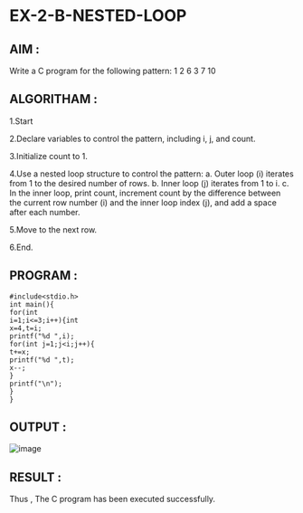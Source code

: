 # EX-2-B-NESTED-LOOP
## AIM :
Write a C program for the following pattern:
1
2 6
3 7 10
## ALGORITHAM :
1.Start

2.Declare variables to control the pattern, including i, j, and count.

3.Initialize count to 1.

4.Use a nested loop structure to control the pattern:
a. Outer loop (i) iterates from 1 to the desired number of rows.
b. Inner loop (j) iterates from 1 to i.
c. In the inner loop, print count, increment count by the difference between the current row number (i) and the inner loop index (j), and add a space after each number.

5.Move to the next row.

6.End.
## PROGRAM :
```
#include<stdio.h>
int main(){
for(int
i=1;i<=3;i++){int
x=4,t=i;
printf("%d ",i);
for(int j=1;j<i;j++){
t+=x;
printf("%d ",t);
x--;
}
printf("\n");
}
}
```
## OUTPUT :
![image](https://github.com/Niroshassithanathan/EX-2-B-NESTED-LOOP/assets/121418437/c3659322-8ad1-44ee-bf7a-55b9c0cc2c1c)

## RESULT :
Thus , The C program has been executed successfully.
